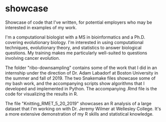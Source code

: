 # showcase
Showcase of code that I've written, for potential employers who may be interested in examples of my work.

I'm a computational biologist with a MS in bioinformatics and a Ph.D. covering evolutionary biology. I'm interested in using computational techniques, evolutionary theory, and statistics to answer biological questions. My training makes me particularly well-suited to questions involving cancer evolution.

The folder "ribo-downsampling" contains some of the work that I did in an internship under the direction of Dr. Adam Labadorf at Boston University in the summer and fall of 2019. The two Snakemake files showcase some of my bash work, and the accompanying scripts show algorithms that I developed and implemented in Python. The accompanying .Rmd file is the code for visualizing the results in R.

The file "Knitting_RMET_5_20_2019" showcases an R analysis of a large dataset that I'm working on with Dr. Jeremy Wilmer at Wellesley College. It's a more extensive demonstration of my R skills and statistical knowledge.
